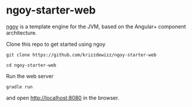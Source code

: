# ngoy-starter-web

[ngoy](https://github.com/krizzdewizz/ngoy) is a template engine for the JVM, based on the Angular+ component architecture.

Clone this repo to get started using ngoy

```
git clone https://github.com/krizzdewizz/ngoy-starter-web
```

```
cd ngoy-starter-web
```


Run the web server

```
gradle run
```

and open [http://localhost:8080](http://localhost:8080) in the browser.
